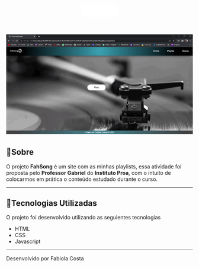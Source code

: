 <h1 align="center">
    <img src="img/low-res-logo (1).png">
</h1>

<h1 align="center">
    <img src="img/tela.gif">
</h1>

## 📝Sobre

O projeto **FahSong** é um site com as minhas playlists, essa atividade foi proposta pelo **Professor Gabriel** do **Instituto Proa**, com o intuito de colocarmos em prática o conteúdo estudado durante o curso.

---

## 🚀Tecnologias Utilizadas

O projeto foi desenvolvido utilizando as seguientes tecnologias

- HTML
- CSS
- Javascript

---
Desenvolvido por Fabiola Costa

